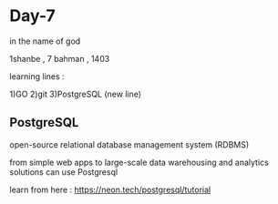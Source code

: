 # Day-7

in the name of god

1shanbe , 7 bahman , 1403

learning lines :

1)GO      2)git      3)PostgreSQL (new line)

PostgreSQL
-----------

open-source relational database management system (RDBMS)

 from simple web apps to large-scale data warehousing and analytics solutions can use Postgresql

 learn from here : https://neon.tech/postgresql/tutorial
